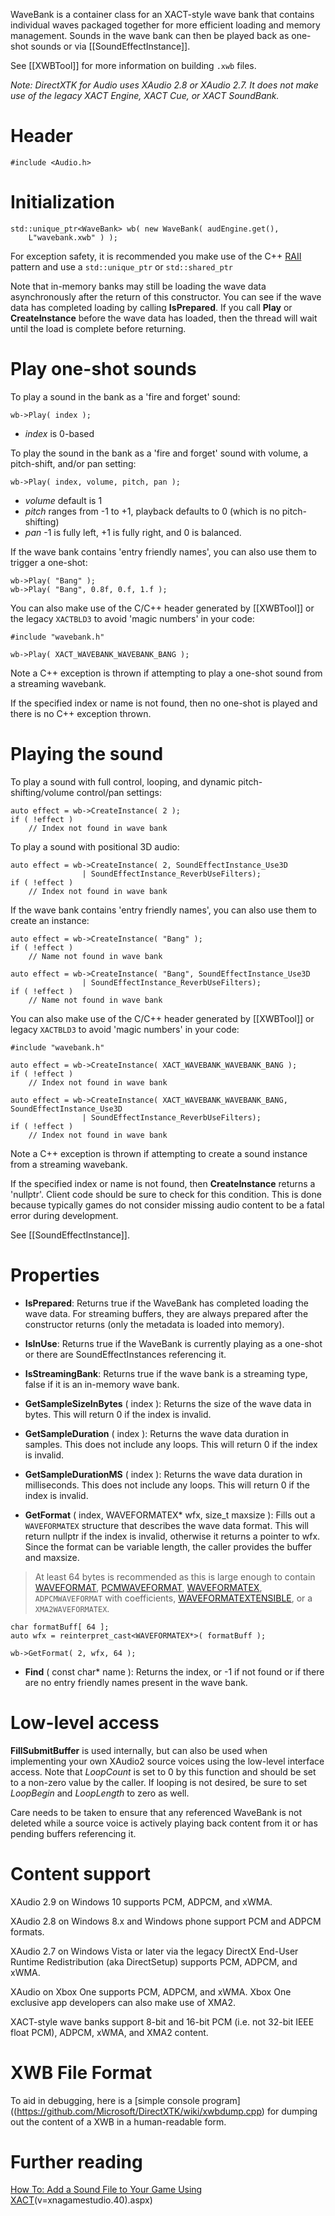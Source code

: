 WaveBank is a container class for an XACT-style wave bank that contains individual waves packaged together for more efficient loading and memory management. Sounds in the wave bank can then be played back as one-shot sounds or via [[SoundEffectInstance]].

See [[XWBTool]] for more information on building ``.xwb`` files.

_Note: DirectXTK for Audio uses XAudio 2.8 or XAudio 2.7. It does not make use of the legacy XACT Engine, XACT Cue, or XACT SoundBank._

# Header
    #include <Audio.h>

# Initialization

    std::unique_ptr<WaveBank> wb( new WaveBank( audEngine.get(),
        L"wavebank.xwb" ) );

For exception safety, it is recommended you make use of the C++ [RAII](http://en.wikipedia.org/wiki/Resource_Acquisition_Is_Initialization) pattern and use a ``std::unique_ptr`` or ``std::shared_ptr``

Note that in-memory banks may still be loading the wave data asynchronously after the return of this constructor. You can see if the wave data has completed loading by calling **IsPrepared**. If you call **Play** or **CreateInstance** before the wave data has loaded, then the thread will wait until the load is complete before returning.

# Play one-shot sounds

To play a sound in the bank as a 'fire and forget' sound:

    wb->Play( index );

* _index_ is 0-based

To play the sound in the bank as a 'fire and forget' sound with volume, a pitch-shift, and/or pan setting:

    wb->Play( index, volume, pitch, pan );

* _volume_ default is 1
* _pitch_ ranges from -1 to +1, playback defaults to 0 (which is no pitch-shifting)
* _pan_ -1 is fully left, +1 is fully right, and 0 is balanced.

If the wave bank contains 'entry friendly names', you can also use them to trigger a one-shot:

    wb->Play( "Bang" );
    wb->Play( "Bang", 0.8f, 0.f, 1.f );

You can also make use of the C/C++ header generated by [[XWBTool]] or the legacy ``XACTBLD3`` to avoid 'magic numbers' in your code:

    #include "wavebank.h"

    wb->Play( XACT_WAVEBANK_WAVEBANK_BANG );

Note a C++ exception is thrown if attempting to play a one-shot sound from a streaming wavebank.

If the specified index or name is not found, then no one-shot is played and there is no C++ exception thrown.

# Playing the sound

To play a sound with full control, looping, and dynamic pitch-shifting/volume control/pan settings:

    auto effect = wb->CreateInstance( 2 );
    if ( !effect )
        // Index not found in wave bank

To play a sound with positional 3D audio:

    auto effect = wb->CreateInstance( 2, SoundEffectInstance_Use3D
                    | SoundEffectInstance_ReverbUseFilters);
    if ( !effect )
        // Index not found in wave bank

If the wave bank contains 'entry friendly names', you can also use them to create an instance:

    auto effect = wb->CreateInstance( "Bang" );
    if ( !effect )
        // Name not found in wave bank

    auto effect = wb->CreateInstance( "Bang", SoundEffectInstance_Use3D
                    | SoundEffectInstance_ReverbUseFilters);
    if ( !effect )
        // Name not found in wave bank

You can also make use of the C/C++ header generated by [[XWBTool]] or legacy ``XACTBLD3`` to avoid 'magic numbers' in your code:

    #include "wavebank.h"

    auto effect = wb->CreateInstance( XACT_WAVEBANK_WAVEBANK_BANG );
    if ( !effect )
        // Index not found in wave bank

    auto effect = wb->CreateInstance( XACT_WAVEBANK_WAVEBANK_BANG, SoundEffectInstance_Use3D
                    | SoundEffectInstance_ReverbUseFilters);
    if ( !effect )
        // Index not found in wave bank

Note a C++ exception is thrown if attempting to create a sound instance from a streaming wavebank.

If the specified index or name is not found, then **CreateInstance** returns a 'nullptr'. Client code should be sure to check for this condition. This is done because typically games do not consider missing audio content to be a fatal error during development.

See [[SoundEffectInstance]].

# Properties

* **IsPrepared**: Returns true if the WaveBank has completed loading the wave data. For streaming buffers, they are always prepared after the constructor returns (only the metadata is loaded into memory).

* **IsInUse**: Returns true if the WaveBank is currently playing as a one-shot or there are SoundEffectInstances referencing it.

* **IsStreamingBank**: Returns true if the wave bank is a streaming type, false if it is an in-memory wave bank.

* **GetSampleSizeInBytes** ( index ): Returns the size of the wave data in bytes. This will return 0 if the index is invalid.

* **GetSampleDuration** ( index ): Returns the wave data duration in samples. This does not include any loops. This will return 0 if the index is invalid.

* **GetSampleDurationMS** ( index ): Returns the wave data duration in milliseconds. This does not include any loops. This will return 0 if the index is invalid.

* **GetFormat** ( index, WAVEFORMATEX* wfx, size_t maxsize ): Fills out a ``WAVEFORMATEX`` structure that describes the wave data format. This will return nullptr if the index is invalid, otherwise it returns a pointer to wfx. Since the format can be variable length, the caller provides the buffer and maxsize.

> At least 64 bytes is recommended as this is large enough to contain [WAVEFORMAT](http://msdn.microsoft.com/en-us/library/windows/desktop/dd757712.aspx), [PCMWAVEFORMAT](http://msdn.microsoft.com/en-us/library/windows/desktop/dd743663.aspx), [WAVEFORMATEX](http://msdn.microsoft.com/en-us/library/windows/desktop/dd757713.aspx), ``ADPCMWAVEFORMAT`` with coefficients, [WAVEFORMATEXTENSIBLE](http://msdn.microsoft.com/en-us/library/windows/desktop/dd757714.aspx), or a ``XMA2WAVEFORMATEX``.

    char formatBuff[ 64 ]; 
    auto wfx = reinterpret_cast<WAVEFORMATEX*>( formatBuff );

    wb->GetFormat( 2, wfx, 64 );

* **Find** ( const char* name ): Returns the index, or -1 if not found or if there are no entry friendly names present in the wave bank.

# Low-level access

**FillSubmitBuffer** is used internally, but can also be used when implementing your own XAudio2 source voices using the low-level interface access. Note that _LoopCount_ is set to 0 by this function and should be set to a non-zero value by the caller. If looping is not desired, be sure to set _LoopBegin_ and _LoopLength_ to zero as well.

Care needs to be taken to ensure that any referenced WaveBank is not deleted while a source voice is actively playing back content from it or has pending buffers referencing it.

# Content support
XAudio 2.9 on Windows 10 supports PCM, ADPCM, and xWMA.

XAudio 2.8 on Windows 8.x and Windows phone support PCM and ADPCM formats.

XAudio 2.7 on Windows Vista or later via the legacy DirectX End-User Runtime Redistribution (aka DirectSetup) supports PCM, ADPCM, and xWMA.

XAudio on Xbox One supports PCM, ADPCM, and xWMA. Xbox One exclusive app developers can also make use of XMA2.

XACT-style wave banks support 8-bit and 16-bit PCM (i.e. not 32-bit IEEE float PCM), ADPCM, xWMA, and XMA2 content.

# XWB File Format

To aid in debugging, here is a [simple console program]((https://github.com/Microsoft/DirectXTK/wiki/xwbdump.cpp) for dumping out the content of a XWB in a human-readable form.

# Further reading

[How To: Add a Sound File to Your Game Using XACT](http://msdn.microsoft.com/en-us/library/bb203879)(v=xnagamestudio.40).aspx)
